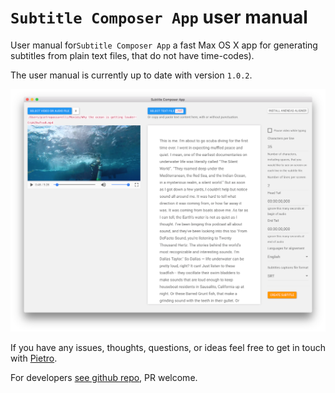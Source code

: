 # `Subtitle Composer App` user manual

User manual for`Subtitle Composer App` a fast Max OS X app for generating subtitles from plain text files, that do not have time-codes).

The user manual is currently up to date with version `1.0.2`.


![Screenshot](/assets/video+text+.png)

If you have any issues, thoughts, questions, or ideas feel free to get in touch with [Pietro](http://twitter.com/pietropassarell).

For developers [see github repo](https://github.com/pietrop/subtitlesComposer-app), PR welcome.

